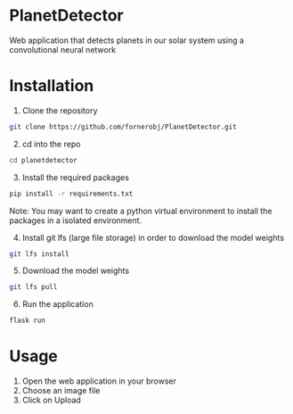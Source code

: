 # PlanetDetector
Web application that detects planets in our solar system using a convolutional neural network

# Installation
1. Clone the repository 
```bash
git clone https://github.com/fornerobj/PlanetDetector.git
```
2. cd into the repo
```bash
cd planetdetector
```
3. Install the required packages
```bash
pip install -r requirements.txt
```
Note: You may want to create a python virtual environment to install the packages in a isolated environment.

4. Install git lfs (large file storage) in order to download the model weights
```bash
git lfs install
```

5. Download the model weights
```bash
git lfs pull
```

6. Run the application
```bash
flask run
```

# Usage
1. Open the web application in your browser
2. Choose an image file
3. Click on Upload

